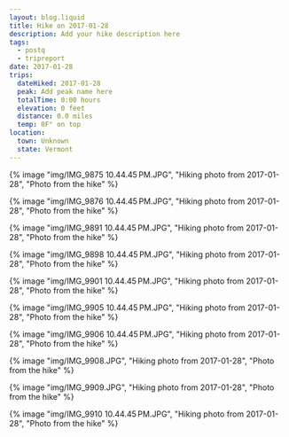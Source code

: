```yaml
---
layout: blog.liquid
title: Hike on 2017-01-28
description: Add your hike description here
tags: 
  - postq
  - tripreport
date: 2017-01-28
trips:
  dateHiked: 2017-01-28
  peak: Add peak name here
  totalTime: 0:00 hours
  elevation: 0 feet
  distance: 0.0 miles
  temp: 0F° on top
location: 
  town: Unknown
  state: Vermont
---
```


{% image "img/IMG_9875 10.44.45 PM.JPG", "Hiking photo from 2017-01-28", "Photo from the hike" %}

{% image "img/IMG_9876 10.44.45 PM.JPG", "Hiking photo from 2017-01-28", "Photo from the hike" %}

{% image "img/IMG_9891 10.44.45 PM.JPG", "Hiking photo from 2017-01-28", "Photo from the hike" %}

{% image "img/IMG_9898 10.44.45 PM.JPG", "Hiking photo from 2017-01-28", "Photo from the hike" %}

{% image "img/IMG_9901 10.44.45 PM.JPG", "Hiking photo from 2017-01-28", "Photo from the hike" %}

{% image "img/IMG_9905 10.44.45 PM.JPG", "Hiking photo from 2017-01-28", "Photo from the hike" %}

{% image "img/IMG_9906 10.44.45 PM.JPG", "Hiking photo from 2017-01-28", "Photo from the hike" %}

{% image "img/IMG_9908.JPG", "Hiking photo from 2017-01-28", "Photo from the hike" %}

{% image "img/IMG_9909.JPG", "Hiking photo from 2017-01-28", "Photo from the hike" %}

{% image "img/IMG_9910 10.44.45 PM.JPG", "Hiking photo from 2017-01-28", "Photo from the hike" %}
